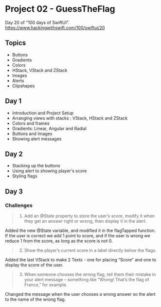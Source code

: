 # Project 02 - GuessTheFlag

  Day 20 of "100 days of SwiftUI".
  https://www.hackingwithswift.com/100/swiftui/20

## Topics

- Buttons
- Gradients
- Colors
- HStack, VStack and ZStack
- Images
- Alerts
- Clipshapes

## Day 1

- Introduction and Project Setup
- Arranging views with stacks : VStack, HStack and ZStack
- Colors and frames
- Gradients: Linear, Angular and Radial
- Buttons and Images
- Showing alert messages

## Day 2

- Stacking up the buttons 
- Using alert to showing player's score 
- Styling flags

## Day 3

### Challenges

>1. Add an @State property to store the user’s score, modify it when they get an answer right or wrong, then display it in the alert.

Added the new @State variable, and modified it in the flagTapped function. If the user is correct we add 1 point to score, and if the user is wrong we reduce 1 from the score, as long as the score is not 0.

>2. Show the player’s current score in a label directly below the flags.

Added the last VStack to make 2 Texts - one for placing “Score” and one to display the score of the user.

>3. When someone chooses the wrong flag, tell them their mistake in your alert message – something like “Wrong! That’s the flag of France,” for example.

Changed the message when the user chooses a wrong answer so the alert to the name of the wrong flag.
